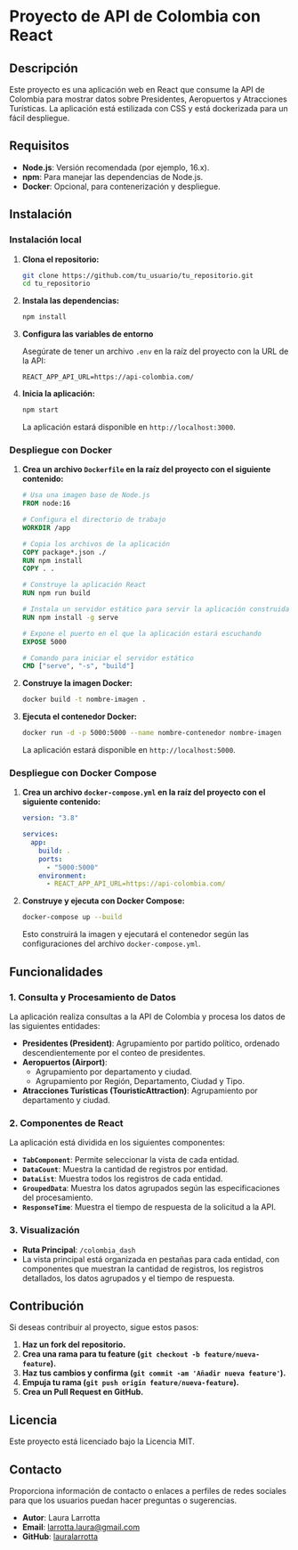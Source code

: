 # Proyecto de API de Colombia con React

## Descripción

Este proyecto es una aplicación web en React que consume la API de Colombia para mostrar datos sobre Presidentes, Aeropuertos y Atracciones Turísticas. La aplicación está estilizada con CSS y está dockerizada para un fácil despliegue.

## Requisitos

- **Node.js**: Versión recomendada (por ejemplo, 16.x).
- **npm**: Para manejar las dependencias de Node.js.
- **Docker**: Opcional, para contenerización y despliegue.

## Instalación

### **Instalación local**

1. **Clona el repositorio:**

   ```bash
   git clone https://github.com/tu_usuario/tu_repositorio.git
   cd tu_repositorio
   ```

2. **Instala las dependencias:**

   ```bash
   npm install
   ```

3. **Configura las variables de entorno**

   Asegúrate de tener un archivo `.env` en la raíz del proyecto con la URL de la API:

   ```env
   REACT_APP_API_URL=https://api-colombia.com/
   ```

4. **Inicia la aplicación:**

   ```bash
   npm start
   ```

   La aplicación estará disponible en `http://localhost:3000`.

### **Despliegue con Docker**

1. **Crea un archivo `Dockerfile` en la raíz del proyecto con el siguiente contenido:**

   ```Dockerfile
   # Usa una imagen base de Node.js
   FROM node:16

   # Configura el directorio de trabajo
   WORKDIR /app

   # Copia los archivos de la aplicación
   COPY package*.json ./
   RUN npm install
   COPY . .

   # Construye la aplicación React
   RUN npm run build

   # Instala un servidor estático para servir la aplicación construida
   RUN npm install -g serve

   # Expone el puerto en el que la aplicación estará escuchando
   EXPOSE 5000

   # Comando para iniciar el servidor estático
   CMD ["serve", "-s", "build"]
   ```

2. **Construye la imagen Docker:**

   ```bash
   docker build -t nombre-imagen .
   ```

3. **Ejecuta el contenedor Docker:**

   ```bash
   docker run -d -p 5000:5000 --name nombre-contenedor nombre-imagen
   ```

   La aplicación estará disponible en `http://localhost:5000`.

### **Despliegue con Docker Compose**

1. **Crea un archivo `docker-compose.yml` en la raíz del proyecto con el siguiente contenido:**

   ```yaml
   version: "3.8"

   services:
     app:
       build: .
       ports:
         - "5000:5000"
       environment:
         - REACT_APP_API_URL=https://api-colombia.com/
   ```

2. **Construye y ejecuta con Docker Compose:**

   ```bash
   docker-compose up --build
   ```

   Esto construirá la imagen y ejecutará el contenedor según las configuraciones del archivo `docker-compose.yml`.

## Funcionalidades

### **1. Consulta y Procesamiento de Datos**

La aplicación realiza consultas a la API de Colombia y procesa los datos de las siguientes entidades:

- **Presidentes (President)**: Agrupamiento por partido político, ordenado descendientemente por el conteo de presidentes.
- **Aeropuertos (Airport)**:
  - Agrupamiento por departamento y ciudad.
  - Agrupamiento por Región, Departamento, Ciudad y Tipo.
- **Atracciones Turísticas (TouristicAttraction)**: Agrupamiento por departamento y ciudad.

### **2. Componentes de React**

La aplicación está dividida en los siguientes componentes:

- **`TabComponent`**: Permite seleccionar la vista de cada entidad.
- **`DataCount`**: Muestra la cantidad de registros por entidad.
- **`DataList`**: Muestra todos los registros de cada entidad.
- **`GroupedData`**: Muestra los datos agrupados según las especificaciones del procesamiento.
- **`ResponseTime`**: Muestra el tiempo de respuesta de la solicitud a la API.

### **3. Visualización**

- **Ruta Principal**: `/colombia_dash`
- La vista principal está organizada en pestañas para cada entidad, con componentes que muestran la cantidad de registros, los registros detallados, los datos agrupados y el tiempo de respuesta.

## Contribución

Si deseas contribuir al proyecto, sigue estos pasos:

1. **Haz un fork del repositorio.**
2. **Crea una rama para tu feature (`git checkout -b feature/nueva-feature`).**
3. **Haz tus cambios y confirma (`git commit -am 'Añadir nueva feature'`).**
4. **Empuja tu rama (`git push origin feature/nueva-feature`).**
5. **Crea un Pull Request en GitHub.**

## Licencia

Este proyecto está licenciado bajo la Licencia MIT.

## Contacto

Proporciona información de contacto o enlaces a perfiles de redes sociales para que los usuarios puedan hacer preguntas o sugerencias.

- **Autor**: Laura Larrotta
- **Email**: larrotta.laura@gmail.com
- **GitHub**: [lauralarrotta](https://github.com/lauralarrotta)

